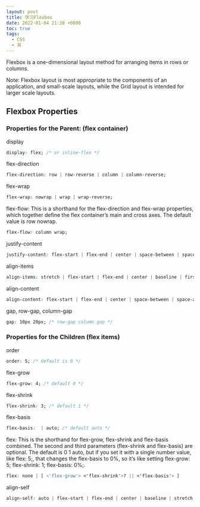 ```yaml
---
layout: post
title: 学习Flexbox
date: 2022-01-04 21:28 +0800
toc: true
tags: 
  - CSS
  - 背
---
```

Flexbox is a one-dimensional layout method for arranging items in rows or columns.

Note: Flexbox layout is most appropriate to the components of an application, and small-scale layouts, while the Grid layout is intended for larger scale layouts.

## Flexbox Properties

### Properties for the Parent: (flex container)

display

```css
display: flex; /* or inline-flex */
```

flex-direction
```css
flex-direction: row | row-reverse | column | column-reverse;
```

flex-wrap
```css
flex-wrap: nowrap | wrap | wrap-reverse;
```

flex-flow: This is a shorthand for the flex-direction and flex-wrap properties, which together define the flex container’s main and cross axes. The default value is row nowrap.
```css
flex-flow: column wrap;
```

justify-content
```css
justify-content: flex-start | flex-end | center | space-between | space-around | space-evenly | start | end | left | right ... + safe | unsafe;
```

align-items
```css
align-items: stretch | flex-start | flex-end | center | baseline | first baseline | last baseline | start | end | self-start | self-end + ... safe | unsafe;
```

align-content
```css
align-content: flex-start | flex-end | center | space-between | space-around | space-evenly | stretch | start | end | baseline | first baseline | last baseline + ... safe | unsafe;
```

gap, row-gap, column-gap
```css
gap: 10px 20px; /* row-gap column gap */
```

### Properties for the Children (flex items)

order
```css
order: 5; /* default is 0 */
```

flex-grow
```css
flex-grow: 4; /* default 0 */
```

flex-shrink
```css
flex-shrink: 3; /* default 1 */
```

flex-basis
```css
flex-basis:  | auto; /* default auto */
```

flex: This is the shorthand for flex-grow, flex-shrink and flex-basis combined. The second and third parameters (flex-shrink and flex-basis) are optional. The default is 0 1 auto, but if you set it with a single number value, like flex: 5;, that changes the flex-basis to 0%, so it’s like setting flex-grow: 5; flex-shrink: 1; flex-basis: 0%;.
```css
flex: none | [ <'flex-grow'> <'flex-shrink'>? || <'flex-basis'> ]
```

align-self
```css
align-self: auto | flex-start | flex-end | center | baseline | stretch;
```


